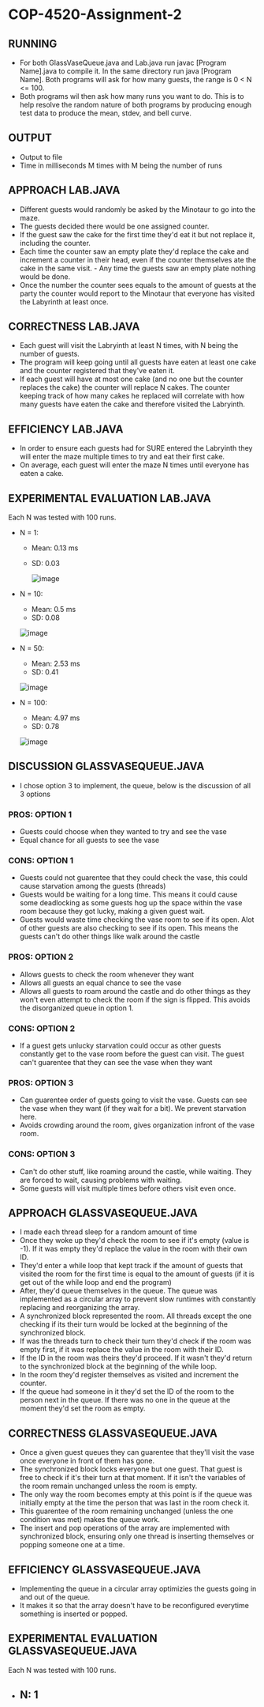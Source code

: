 # COP-4520-Assignment-2
## RUNNING
- For both GlassVaseQueue.java and Lab.java run javac [Program Name].java to compile it. In the same directory run java [Program Name]. Both programs will ask for how many guests, the range is 0 < N <= 100.
- Both programs wil then ask how many runs you want to do. This is to help resolve the random nature of both programs by producing enough test data to produce the mean, stdev, and bell curve.

## OUTPUT
- Output to file
- Time in milliseconds M times with M being the number of runs

## APPROACH LAB.JAVA
- Different guests would randomly be asked by the Minotaur to go into the maze. 
- The guests decided there would be one assigned counter. 
- If the guest saw the cake for the first time they'd eat it but not replace it, including the counter.
- Each time the counter saw an empty plate they'd replace the cake and increment a counter in their head, even if the counter themselves ate the cake in the same visit. - Any time the guests saw an empty plate nothing would be done. 
- Once the number the counter sees equals to the amount of guests at the party the counter would report to the Minotaur that everyone has visited the Labyrinth at least once.

## CORRECTNESS LAB.JAVA
- Each guest will visit the Labryinth at least N times, with N being the number of guests.
- The program will keep going until all guests have eaten at least one cake and the counter registered that they've eaten it.
- If each guest will have at most one cake (and no one but the counter replaces the cake) the counter will replace N cakes. The counter keeping track of how many cakes he replaced will correlate with how many guests have eaten the cake and therefore visited the Labryinth.

## EFFICIENCY LAB.JAVA
- In order to ensure each guests had for SURE entered the Labryinth they will enter the maze multiple times to try and eat their first cake.
- On average, each guest will enter the maze N times until everyone has eaten a cake.

## EXPERIMENTAL EVALUATION LAB.JAVA
Each N was tested with 100 runs.
- N = 1:
  - Mean: 0.13 ms
  - SD: 0.03
  
    ![image](https://user-images.githubusercontent.com/105519245/220185984-8e0a8c6e-28c3-434f-b6b8-d9f165cb7cbe.png)
    
- N = 10:
  - Mean: 0.5 ms
  - SD: 0.08
  
   ![image](https://user-images.githubusercontent.com/105519245/220185279-4102d429-dfeb-450d-bfa1-843e4b538406.png)
   
- N = 50:
  - Mean: 2.53 ms
  - SD: 0.41
  
   ![image](https://user-images.githubusercontent.com/105519245/220185615-b77689f5-52c8-4cb6-8573-9863ea8151e9.png)
   
- N = 100:
  - Mean: 4.97 ms
  - SD: 0.78 
  
   ![image](https://user-images.githubusercontent.com/105519245/220185817-db94bc33-6e8d-48c6-aea6-eb92171df57f.png)

## DISCUSSION GLASSVASEQUEUE.JAVA
- I chose option 3 to implement, the queue, below is the discussion of all 3 options

### PROS: OPTION 1
- Guests could choose when they wanted to try and see the vase
- Equal chance for all guests to see the vase
### CONS: OPTION 1
- Guests could not guarentee that they could check the vase, this could cause starvation among the guests (threads)
- Guests would be waiting for a long time. This means it could cause some deadlocking as some guests hog up the space within the vase room because they got lucky, making a given guest wait.
- Guests would waste time checking the vase room to see if its open. Alot of other guests are also checking to see if its open. This means the guests can't do other things like walk around the castle

### PROS: OPTION 2
- Allows guests to check the room whenever they want
- Allows all guests an equal chance to see the vase
- Allows all guests to roam around the castle and do other things as they won't even attempt to check the room if the sign is flipped. This avoids the disorganized queue in option 1.
### CONS: OPTION 2
- If a guest gets unlucky starvation could occur as other guests constantly get to the vase room before the guest can visit. The guest can't guarentee that they can see the vase when they want

### PROS: OPTION 3
- Can guarentee order of guests going to visit the vase. Guests can see the vase when they want (if they wait for a bit). We prevent starvation here.
- Avoids crowding around the room, gives organization infront of the vase room.

### CONS: OPTION 3
- Can't do other stuff, like roaming around the castle, while waiting. They are forced to wait, causing problems with waiting.
- Some guests will visit multiple times before others visit even once.

## APPROACH GLASSVASEQUEUE.JAVA
- I made each thread sleep for a random amount of time
- Once they woke up they'd check the room to see if it's empty (value is -1). If it was empty they'd replace the value in the room with their own ID.
- They'd enter a while loop that kept track if the amount of guests that visited the room for the first time is equal to the amount of guests (if it is get out of the while loop and end the program)
- After, they'd queue themselves in the queue. The queue was implemented as a circular array to prevent slow runtimes with constantly replacing and reorganizing the array.
- A synchronized block represented the room. All threads except the one checking if its their turn would be locked at the beginning of the synchronized block. 
- If was the threads turn to check their turn they'd check if the room was empty first, if it was replace the value in the room with their ID.
- If the ID in the room was theirs they'd proceed. If it wasn't they'd return to the synchronized block at the beginning of the while loop.
- In the room they'd register themselves as visited and increment the counter.
- If the queue had someone in it they'd set the ID of the room to the person next in the queue. If there was no one in the queue at the moment they'd set the room as empty.

## CORRECTNESS GLASSVASEQUEUE.JAVA
- Once a given guest queues they can guarentee that they'll visit the vase once everyone in front of them has gone.
- The synchronized block locks everyone but one guest. That guest is free to check if it's their turn at that moment. If it isn't the variables of the room remain unchanged unless the room is empty.
- The only way the room becomes empty at this point is if the queue was initially empty at the time the person that was last in the room check it.
- This guarentee of the room remaining unchanged (unless the one condition was met) makes the queue work.
- The insert and pop operations of the array are implemented with synchronized block, ensuring only one thread is inserting themselves or popping someone one at a time.

## EFFICIENCY GLASSVASEQUEUE.JAVA
- Implementing the queue in a circular array optimizies the guests going in and out of the queue.
- It makes it so that the array doesn't have to be reconfigured everytime something is inserted or popped.

## EXPERIMENTAL EVALUATION GLASSVASEQUEUE.JAVA
Each N was tested with 100 runs.
- N: 1
  -
